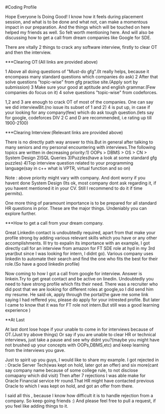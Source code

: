

#Coding Profile

Hope Everyone Is Doing Good!
I know how it feels during placement session, and what is to be done and what not, can make a momentous impact in our preparation.
And the things which will be touched on here helped my friends as well. So felt worth mentioning here.
And will also be discussing how to get a call from dream companies like Google for SDE.

There are vitally 2 things to crack any software interview, firstly to clear OT and then the interview.

***Clearing OT:(All links are provided above)

1 Above all doing questions of "Must-do gfg".(It really helps, because it encompass many standard questions which companies do ask)
2 After that solve questions "topic-wise" from gfg practise site.(Apply sort by submission)
3 Make sure your good at aptitude and english grammar.(Few companies do focus on it)
4 solve questions "topic-wise" from codeforces.

1,2 and 3 are enough to crack OT of most of the companies.
One can say we did interviewBit.(no issue its subset of 1 and 2)
4 is put up, in case if your looking for any company(few) which do ask tough question.(lets say for google, codeforces DIV 2 C and D are recommended, i.e rating up till 1900-2100)


***Clearing Interview:(Relevant links are provided above)

There is no directly path way answer to this.But in general after talking to many seniors and my personal encountering with interviews.The following topics are written in
decreasing priority:1) OOPs > DBMS > OS > CN > System Design
2)SQL Queries
3)Puzzles(have a look at some standard gfg puzzles)
4)Top interview question related to your programming language(say in c++ what is VPTR, virtual function and so on)

Note : 
above priority might vary with company.
And dont worry if you havent done System Design (Its ok, most company dont ask regarding it, if you havent mentioned it in your CV. Still I recommend to do it if time permits).


One more thing of paramount importance is to be prepared for all standard HR questions in prior.
These are the major things. Undeniably you can explore further.


***How to get a call from your dream company.

Great Linkedin contact is undoubtedly required, apart from that make your profile strong by adding various relevant skills which you have or any other accomplishments.
Ill try to expalin its importance with an example, I got directly call for an interview from amazon for FT SDE role at hyd in my 3rd year(but since I was looking for intern, I didnt go). Various company uses linkedin to automate their search and find the one who fits the best for their role.(So have a good linkedin profile)

Now coming to how I got a call from google for interview. 
Answer is linkein.Try to get great contact and be active on linedin.
Undoubtedly you need to have strong profile which fits their need. There was a recruiter who did post that we are looking for different roles at google,so I
did send him my resume. He said ok, apply through the portal(he gave me some link saying I had reffered you, please do apply for your intrested profile.
But later I came to know that it was for FT role not intern.But still was a good learning experience )




**At Last

At last dont lose hope if your unable to come in for interviews because of OT.(Just try above things)
Or say if you are unable to clear HR or technical interviews, just take a pause and see why didnt you?(maybe you might have not brushed up your concepts with OOPs,DBMS,etc)
and keep learning from the interviews you gave.

Just to spirit up you guys, I would like to share my example. I got rejected in :
Oracle Server Tech(was kept on hold, later got an offer)
and six more(cant say company name because of some college rule, to not disclose comapany which did visit)
Then after 7 rejections I was able make for Oracle Financial service Hr round.That HR might have contacted previous Oracle to which I was kept on hold, and got an offer
from there.

I said all this , because I know how difficult it is to handle rejection from a company. 
So keep going friends :)
And please feel free to pull a request, if you feel like adding things to it.








